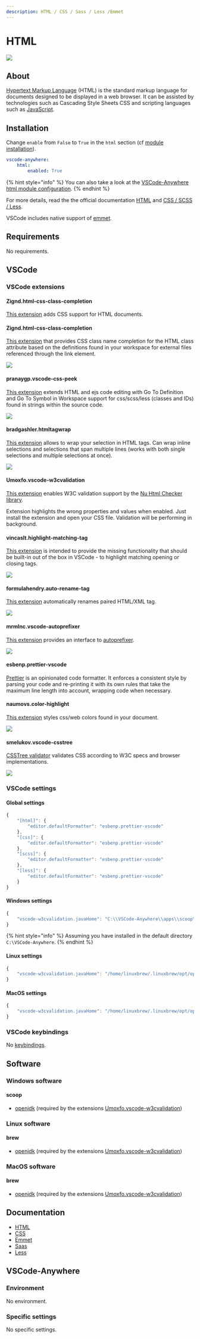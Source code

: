 ```yaml
---
description: HTML / CSS / Sass / Less /Emmet
---
```


# HTML

![](https://upload.wikimedia.org/wikipedia/commons/6/61/HTML5_logo_and_wordmark.svg)

## About

[Hypertext Markup Language](https://html.spec.whatwg.org/) \(HTML\) is the standard markup language for documents designed to be displayed in a web browser. It can be assisted by technologies such as Cascading Style Sheets CSS and scripting languages such as [JavaScript](https://vscode-anywhere.readthedocs.io/en/dev/modules/javascript.html#module-javascript).

## Installation

Change `enable` from `False` to `True` in the `html` section \(cf [module installation](../install.md)\).

```yaml
vscode-anywhere:
    html:
        enabled: True
```

{% hint style="info" %}
You can also take a look at the [VSCode-Anywhere html module configuration](https://github.com/gigi206/VSCode-Anywhere/blob/V2/salt/modules/html/defaults.yaml).
{% endhint %}

For more details, read the the official documentation [HTML](https://code.visualstudio.com/docs/languages/html) and [CSS / SCSS / Less](https://code.visualstudio.com/docs/languages/css).

VSCode includes native support of [emmet](https://code.visualstudio.com/docs/editor/emmet).

## Requirements

No requirements.

## VSCode

### VSCode extensions

#### Zignd.html-css-class-completion

[This extension](https://marketplace.visualstudio.com/items?itemName=ecmel.vscode-html-css) adds CSS support for HTML documents.

#### Zignd.html-css-class-completion

[This extension](https://marketplace.visualstudio.com/items?itemName=Zignd.html-css-class-completion) that provides CSS class name completion for the HTML class attribute based on the definitions found in your workspace for external files referenced through the link element.

![](https://i.imgur.com/5crMfTj.gif)

#### pranaygp.vscode-css-peek

[This extension](https://marketplace.visualstudio.com/items?itemName=pranaygp.vscode-css-peek) extends HTML and ejs code editing with Go To Definition and Go To Symbol in Workspace support for css/scss/less \(classes and IDs\) found in strings within the source code.

![](https://github.com/pranaygp/vscode-css-peek/raw/master/working.gif)

#### bradgashler.htmltagwrap

[This extension](https://marketplace.visualstudio.com/items?itemName=bradgashler.htmltagwrap) allows to wrap your selection in HTML tags. Can wrap inline selections and selections that span multiple lines \(works with both single selections and multiple selections at once\).

![](https://github.com/bgashler1/vscode-htmltagwrap/raw/master/images/screenshot.gif)

#### Umoxfo.vscode-w3cvalidation

[This extension](https://marketplace.visualstudio.com/items?itemName=Umoxfo.vscode-w3cvalidation) enables W3C validation support by the [Nu Html Checker library](https://validator.github.io/validator/).

Extension highlights the wrong properties and values when enabled. Just install the extension and open your CSS file. Validation will be performing in background.

#### vincaslt.highlight-matching-tag

[This extension](https://marketplace.visualstudio.com/items?itemName=vincaslt.highlight-matching-tag) is intended to provide the missing functionality that should be built-in out of the box in VSCode - to highlight matching opening or closing tags.

![](https://images2.imgbox.com/71/2a/zIA1XCzK_o.gif)

#### formulahendry.auto-rename-tag

[This extension](https://marketplace.visualstudio.com/items?itemName=formulahendry.auto-rename-tag) automatically renames paired HTML/XML tag.

![](https://github.com/formulahendry/vscode-auto-rename-tag/raw/master/images/usage.gif)

#### mrmlnc.vscode-autoprefixer

[This extension](https://marketplace.visualstudio.com/items?itemName=mrmlnc.vscode-autoprefixer) provides an interface to [autoprefixer](https://github.com/postcss/autoprefixer).

![](https://cloud.githubusercontent.com/assets/7034281/16823311/da82a3c6-496b-11e6-8d95-0bebbf0b9607.gif)

#### esbenp.prettier-vscode

[Prettier](https://marketplace.visualstudio.com/items?itemName=esbenp.prettier-vscode) is an opinionated code formatter. It enforces a consistent style by parsing your code and re-printing it with its own rules that take the maximum line length into account, wrapping code when necessary.

#### naumovs.color-highlight

[This extension](https://marketplace.visualstudio.com/items?itemName=naumovs.color-highlight) styles css/web colors found in your document.

![](https://naumovs.gallerycdn.vsassets.io/extensions/naumovs/color-highlight/2.3.0/1499789961213/Microsoft.VisualStudio.Services.Icons.Default)

#### smelukov.vscode-csstree

[CSSTree validator](https://marketplace.visualstudio.com/items?itemName=smelukov.vscode-csstree) validates CSS according to W3C specs and browser implementations.

![](https://cloud.githubusercontent.com/assets/6654581/18788246/d0d4c7ca-81ae-11e6-9777-36806fd4cbfb.png)

### VSCode settings

#### Global settings

```javascript
{
    "[html]": {
        "editor.defaultFormatter": "esbenp.prettier-vscode"
    },
    "[css]": {
        "editor.defaultFormatter": "esbenp.prettier-vscode"
    },
    "[scss]": {
        "editor.defaultFormatter": "esbenp.prettier-vscode"
    },
    "[less]": {
        "editor.defaultFormatter": "esbenp.prettier-vscode"
    }
}
```

#### Windows settings

```javascript
{
    "vscode-w3cvalidation.javaHome": "C:\\VSCode-Anywhere\\apps\\scoop\\apps\\openjdk\\current"
}
```

{% hint style="info" %}
Assuming you have installed in the default directory `C:\VSCode-Anywhere`.
{% endhint %}

#### Linux settings

```javascript
{
    "vscode-w3cvalidation.javaHome": "/home/linuxbrew/.linuxbrew/opt/openjdk/libexec"
}
```

#### MacOS settings

```javascript
{
    "vscode-w3cvalidation.javaHome": "/home/linuxbrew/.linuxbrew/opt/openjdk/libexec"
}
```

### VSCode keybindings

No [keybindings](https://code.visualstudio.com/docs/getstarted/keybindings).

## Software

### Windows software

#### scoop

* [openjdk](https://github.com/ScoopInstaller/Java/blob/master/bucket/openjdk.json) \(required by the extensions [Umoxfo.vscode-w3cvalidation](https://marketplace.visualstudio.com/items?itemName=Umoxfo.vscode-w3cvalidation)\)

### Linux software

#### brew

* [openjdk](https://formulae.brew.sh/formula/openjdk) \(required by the extensions [Umoxfo.vscode-w3cvalidation](https://marketplace.visualstudio.com/items?itemName=Umoxfo.vscode-w3cvalidation)\)

### MacOS software

#### brew

* [openjdk](https://formulae.brew.sh/formula/openjdk) \(required by the extensions [Umoxfo.vscode-w3cvalidation](https://marketplace.visualstudio.com/items?itemName=Umoxfo.vscode-w3cvalidation)\)

## Documentation

* [HTML](https://github.com/Kapeli/feeds/blob/master/HTML.xml)
* [CSS](https://github.com/Kapeli/feeds/blob/master/CSS.xml)
* [Emmet](https://github.com/Kapeli/feeds/blob/master/Emmet.xml)
* [Saas](https://github.com/Kapeli/feeds/blob/master/Sass.xml)
* [Less](https://github.com/Kapeli/feeds/blob/master/Less.xml)

## VSCode-Anywhere

### Environment

No environment.

### Specific settings

No specific settings.

